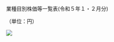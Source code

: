 業種目別株価等一覧表(令和５年１・２月分)

（単位：円）

![](https://www.nta.go.jp/tmp/1214ec17-3576-4eb4-802a-8c80ac1f028a/images/03f5b7b1b5358902a70414d4878368aa9345fbd6756fbd4b11fffc81b863e455.jpg)